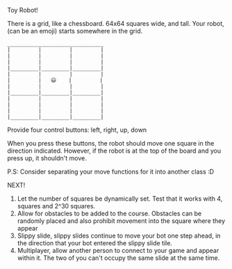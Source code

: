 Toy Robot!

There is a grid, like a chessboard.
64x64 squares wide, and tall.
Your robot, (can be an emoji) starts somewhere in the grid.
```
_______________________________
|         |         |         |
|         |         |         |
|         |         |         |
|_________|_________|_________|
|         |         |         |
|         |   😃    |         |
|         |         |         |
|_________|_________|_________|
|         |         |         |
|         |         |         |
|         |         |         |
|_________|_________|_________|

```
Provide four control buttons:
left, right, up, down

When you press these buttons, the robot should move one square in the direction indicated.
However, if the robot is at the top of the board and you press up, it shouldn't move.

P.S: Consider separating your move functions for it into another class :D



NEXT!
1. Let the number of squares be dynamically set. Test that it works with 4, squares and 2^30 squares.
2. Allow for obstacles to be added to the course. Obstacles can be randomly placed and also prohibit
	movement into the square where they appear
3. Slippy slide, slippy slides continue to move your bot one step ahead, in the direction that your bot entered the slippy slide tile.
4. Multiplayer, allow another person to connect to your game and appear within it. The two of you can't occupy the same slide at the same time.

